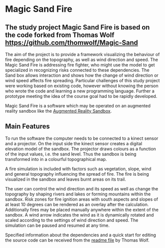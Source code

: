 # Magic Sand Fire
## The study project Magic Sand Fire is based on the code forked from Thomas Wolf https://github.com/thomwolf/Magic-Sand 

The aim of the project is to provide a framework visualizing the behaviour of fire depending on the topography, as well as wind direction and speed. The Magic Sand Fire is addressing fire fighter, who might use the model to get specialized in recognizing risks connected to these dependencies. The Sand box allows interaction and shows how the change of wind direction or wind speed affects fire spreading. 
Particular challenges of this study project were working based on existing code, however without knowing the person who wrote the code and learning a new programming language. Further a prototype meeting the idea of the course goal had to be rapidly developed. 

Magic Sand Fire is a software which may be operated on an augmented reality sandbox like the [Augmented Reality Sandbox](https://arsandbox.ucdavis.edu/).

## Main Features

To run the software the computer needs to be connected to a kinect sensor and a projector.
On the input side the kinect sensor creates a digital elevation model of the sandbox. The projector draws colours as a function of the input values, i.e. the sand level. Thus the sandbox is being transformed into in a colourful topographical map.

A fire simulation is included with factors such as vegetation, slope, wind and general topography influencing the spread of fire. The fire is being visualized in the sandbox and leaves burnt areas on its trail.

The user can control the wind direction and its speed as well as change the topography by shaping rivers and lakes or forming mountains within the sandbox. Risk zones for fire ignition areas with south aspects and slopes of at least 10 degrees can be rendered as an overlay after the calculation. 
Additionally fires may be placed manually anywhere within the extent of the sandbox. A wind arrow indicates the wind as it is dynamically rotated and scaled according to the settings of wind direction and speed. The simulation can be paused and resumed at any time.

Specified information about the dependencies and a quick start for editing the source code can be received from the [readme file](https://github.com/thomwolf/Magic-Sand/blob/master/README.md) by Thomas Wolf.


